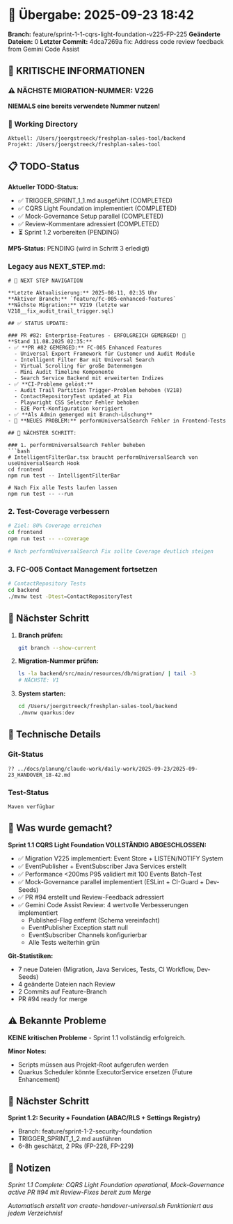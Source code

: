 # 🤝 Übergabe: 2025-09-23 18:42
**Branch:** feature/sprint-1-1-cqrs-light-foundation-v225-FP-225
**Geänderte Dateien:** 0
**Letzter Commit:** 4dca7269a fix: Address code review feedback from Gemini Code Assist

## 🚨 KRITISCHE INFORMATIONEN

### ⚠️ NÄCHSTE MIGRATION-NUMMER: V226
**NIEMALS eine bereits verwendete Nummer nutzen!**

### 📍 Working Directory
```
Aktuell: /Users/joergstreeck/freshplan-sales-tool/backend
Projekt: /Users/joergstreeck/freshplan-sales-tool
```

## 📋 TODO-Status

**Aktueller TODO-Status:**
- ✅ TRIGGER_SPRINT_1_1.md ausgeführt (COMPLETED)
- ✅ CQRS Light Foundation implementiert (COMPLETED)
- ✅ Mock-Governance Setup parallel (COMPLETED)
- ✅ Review-Kommentare adressiert (COMPLETED)
- ⏳ Sprint 1.2 vorbereiten (PENDING)

**MP5-Status:** PENDING (wird in Schritt 3 erledigt)

### Legacy aus NEXT_STEP.md:
```
# 🧭 NEXT STEP NAVIGATION

**Letzte Aktualisierung:** 2025-08-11, 02:35 Uhr  
**Aktiver Branch:** `feature/fc-005-enhanced-features`
**Nächste Migration:** V219 (letzte war V218__fix_audit_trail_trigger.sql)

## ✅ STATUS UPDATE:

### PR #82: Enterprise-Features - ERFOLGREICH GEMERGED! 🎉
**Stand 11.08.2025 02:35:**
- ✅ **PR #82 GEMERGED:** FC-005 Enhanced Features
  - Universal Export Framework für Customer und Audit Module
  - Intelligent Filter Bar mit Universal Search
  - Virtual Scrolling für große Datenmengen
  - Mini Audit Timeline Komponente
  - Search Service Backend mit erweiterten Indizes
- ✅ **CI-Probleme gelöst:**
  - Audit Trail Partition Trigger-Problem behoben (V218)
  - ContactRepositoryTest updated_at Fix
  - Playwright CSS Selector Fehler behoben
  - E2E Port-Konfiguration korrigiert
- ✅ **Als Admin gemerged mit Branch-Löschung**
- 🔴 **NEUES PROBLEM:** performUniversalSearch Fehler in Frontend-Tests

## 🎯 NÄCHSTER SCHRITT:

### 1. performUniversalSearch Fehler beheben
```bash
# IntelligentFilterBar.tsx braucht performUniversalSearch von useUniversalSearch Hook
cd frontend
npm run test -- IntelligentFilterBar

# Nach Fix alle Tests laufen lassen
npm run test -- --run
```

### 2. Test-Coverage verbessern
```bash
# Ziel: 80% Coverage erreichen
cd frontend
npm run test -- --coverage

# Nach performUniversalSearch Fix sollte Coverage deutlich steigen
```

### 3. FC-005 Contact Management fortsetzen
```bash
# ContactRepository Tests
cd backend
./mvnw test -Dtest=ContactRepositoryTest
```

## 🎯 Nächster Schritt

1. **Branch prüfen:**
   ```bash
   git branch --show-current
   ```

2. **Migration-Nummer prüfen:**
   ```bash
   ls -la backend/src/main/resources/db/migration/ | tail -3
   # NÄCHSTE: V1
   ```

3. **System starten:**
   ```bash
   cd /Users/joergstreeck/freshplan-sales-tool/backend
   ./mvnw quarkus:dev
   ```

## 🔧 Technische Details

### Git-Status
```
?? ../docs/planung/claude-work/daily-work/2025-09-23/2025-09-23_HANDOVER_18-42.md
```

### Test-Status
```
Maven verfügbar
```

## 📝 Was wurde gemacht?

**Sprint 1.1 CQRS Light Foundation VOLLSTÄNDIG ABGESCHLOSSEN:**
- ✅ Migration V225 implementiert: Event Store + LISTEN/NOTIFY System
- ✅ EventPublisher + EventSubscriber Java Services erstellt
- ✅ Performance <200ms P95 validiert mit 100 Events Batch-Test
- ✅ Mock-Governance parallel implementiert (ESLint + CI-Guard + Dev-Seeds)
- ✅ PR #94 erstellt und Review-Feedback adressiert
- ✅ Gemini Code Assist Review: 4 wertvolle Verbesserungen implementiert
  - Published-Flag entfernt (Schema vereinfacht)
  - EventPublisher Exception statt null
  - EventSubscriber Channels konfigurierbar
  - Alle Tests weiterhin grün

**Git-Statistiken:**
- 7 neue Dateien (Migration, Java Services, Tests, CI Workflow, Dev-Seeds)
- 4 geänderte Dateien nach Review
- 2 Commits auf Feature-Branch
- PR #94 ready for merge

## ⚠️ Bekannte Probleme

**KEINE kritischen Probleme** - Sprint 1.1 vollständig erfolgreich.

**Minor Notes:**
- Scripts müssen aus Projekt-Root aufgerufen werden
- Quarkus Scheduler könnte ExecutorService ersetzen (Future Enhancement)

## 🎯 Nächster Schritt

**Sprint 1.2: Security + Foundation (ABAC/RLS + Settings Registry)**
- Branch: feature/sprint-1-2-security-foundation
- TRIGGER_SPRINT_1_2.md ausführen
- 6-8h geschätzt, 2 PRs (FP-228, FP-229)

## 📝 Notizen

_Sprint 1.1 Complete: CQRS Light Foundation operational, Mock-Governance active_
_PR #94 mit Review-Fixes bereit zum Merge_

_Automatisch erstellt von create-handover-universal.sh_
_Funktioniert aus jedem Verzeichnis!_
